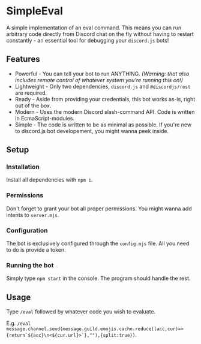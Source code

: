 # SimpleEval
A simple implementation of an eval command.
This means you can run arbitrary code directly from Discord chat on the fly without having to restart constantly - an essential tool for debugging your `discord.js` bots!

## Features
* Powerful - You can tell your bot to run ANYTHING. _(Warning: that also includes remote control of whatever system you're running this on!)_
* Lightweight - Only two dependencies, `discord.js` and `@discordjs/rest` are required.
* Ready - Aside from providing your credentials, this bot works as-is, right out of the box.
* Modern - Uses the modern Discord slash-command API. Code is written in EcmaScript-modules.
* Simple - The code is written to be as minimal as possible. If you're new to discord.js bot developement, you might wanna peek inside.

## Setup
### Installation
Install all dependencies with `npm i`.

### Permissions
Don't forget to grant your bot all proper permissions.
You might wanna add intents to `server.mjs`.

### Configuration
The bot is exclusively configured through the `config.mjs` file. All you need to do is provide a token.

### Running the bot
Simply type `npm start` in the console. The program should handle the rest.

## Usage
Type `/eval` followed by whatever code you wish to evaluate.

E.g. ``/eval message.channel.send(message.guild.emojis.cache.reduce((acc,cur)=>{return`${acc}\n<${cur.url}>`},""),{split:true})``.

